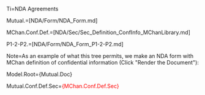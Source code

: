 Ti=NDA Agreements

Mutual.=[NDA/Form/NDA_Form.md]

MChan.Conf.Def.=[NDA/Sec/Sec_Definition_ConfInfo_MChanLibrary.md]

P1-2-P2.=[NDA/Form/NDA_Form_P1-2-P2.md]

Note=As an example of what this tree permits, we make an NDA form with MChan definition of confidential information (Click "Render the Document"):  

Model.Root={Mutual.Doc}

Mutual.Conf.Def.Sec=<font color="red">{MChan.Conf.Def.Sec}</font>